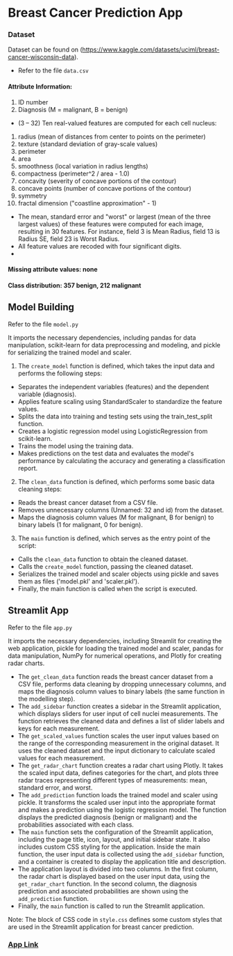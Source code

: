 # Breast Cancer Prediction App

### Dataset
Dataset can be found on (https://www.kaggle.com/datasets/uciml/breast-cancer-wisconsin-data).
- Refer to the file `data.csv`

#### Attribute Information:
1.	ID number
2.	Diagnosis (M = malignant, B = benign)

* (3 – 32)
Ten real-valued features are computed for each cell nucleus:
1. radius (mean of distances from center to points on the perimeter)
2. texture (standard deviation of gray-scale values)
3. perimeter
4. area
5. smoothness (local variation in radius lengths)
6. compactness (perimeter^2 / area - 1.0)
7. concavity (severity of concave portions of the contour)
8. concave points (number of concave portions of the contour)
9. symmetry
10. fractal dimension ("coastline approximation" - 1)

* The mean, standard error and "worst" or largest (mean of the three largest values) of these features were computed for each image, resulting in 30 features. For instance, field 3 is Mean Radius, field 13 is Radius SE, field 23 is Worst Radius.
* All feature values are recoded with four significant digits.
* 
#### Missing attribute values: none
#### Class distribution: 357 benign, 212 malignant

## Model Building 

Refer to the file `model.py`

It imports the necessary dependencies, including pandas for data manipulation, scikit-learn for data preprocessing and modeling, and pickle for serializing the trained model and scaler.
1. The `create_model` function is defined, which takes the input data and performs the following steps:
- Separates the independent variables (features) and the dependent variable (diagnosis).
- Applies feature scaling using StandardScaler to standardize the feature values.
- Splits the data into training and testing sets using the train_test_split function.
- Creates a logistic regression model using LogisticRegression from scikit-learn.
- Trains the model using the training data.
- Makes predictions on the test data and evaluates the model's performance by calculating the accuracy and generating a classification report.
2. The `clean_data` function is defined, which performs some basic data cleaning steps:
- Reads the breast cancer dataset from a CSV file.
- Removes unnecessary columns (Unnamed: 32 and id) from the dataset.
- Maps the diagnosis column values (M for malignant, B for benign) to binary labels (1 for malignant, 0 for benign).
3. The `main` function is defined, which serves as the entry point of the script:
- Calls the `clean_data` function to obtain the cleaned dataset.
- Calls the `create_model` function, passing the cleaned dataset.
- Serializes the trained model and scaler objects using pickle and saves them as files ('model.pkl' and 'scaler.pkl').
- Finally, the main function is called when the script is executed.

## Streamlit App 

Refer to the file `app.py`

It imports the necessary dependencies, including Streamlit for creating the web application, pickle for loading the trained model and scaler, pandas for data manipulation, NumPy for numerical operations, and Plotly for creating radar charts.

- The `get_clean_data` function reads the breast cancer dataset from a CSV file, performs data cleaning by dropping unnecessary columns, and maps the diagnosis column values to binary labels (the same function in the modelling step).
- The `add_sidebar` function creates a sidebar in the Streamlit application, which displays sliders for user input of cell nuclei measurements. The function retrieves the cleaned data and defines a list of slider labels and keys for each measurement.
- The `get_scaled_values` function scales the user input values based on the range of the corresponding measurement in the original dataset. It uses the cleaned dataset and the input dictionary to calculate scaled values for each measurement.
- The `get_radar_chart` function creates a radar chart using Plotly. It takes the scaled input data, defines categories for the chart, and plots three radar traces representing different types of measurements: mean, standard error, and worst.
- The `add_prediction` function loads the trained model and scaler using pickle. It transforms the scaled user input into the appropriate format and makes a prediction using the logistic regression model. The function displays the predicted diagnosis (benign or malignant) and the probabilities associated with each class.
- The `main` function sets the configuration of the Streamlit application, including the page title, icon, layout, and initial sidebar state. It also includes custom CSS styling for the application. Inside the main function, the user input data is collected using the `add_sidebar` function, and a container is created to display the application title and description.
- The application layout is divided into two columns. In the first column, the radar chart is displayed based on the user input data, using the `get_radar_chart` function. In the second column, the diagnosis prediction and associated probabilities are shown using the `add_prediction` function.
- Finally, the `main` function is called to run the Streamlit application.

Note: The block of CSS code in `style.css` defines some custom styles that are used in the Streamlit application for breast cancer prediction.

### [App Link](https://cancerdiagnosisapp-isaacpero.streamlit.app/)
